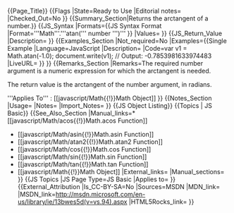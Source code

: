 {{Page_Title}}
{{Flags
|State=Ready to Use
|Editorial notes=
|Checked_Out=No
}}
{{Summary_Section|Returns the arctangent of a number.}}
{{JS_Syntax
|Formats={{JS Syntax Format
|Format='''Math'''.'''atan(''' number ''')'''
}}
|Values=
}}
{{JS_Return_Value
|Description=
}}
{{Examples_Section
|Not_required=No
|Examples={{Single Example
|Language=JavaScript
|Description=
|Code=var v1 = Math.atan(-1.0);
document.write(v1);
// Output: -0.7853981633974483
|LiveURL=
}}
}}
{{Remarks_Section
|Remarks=The required number argument is a numeric expression for which the arctangent is needed.

The return value is the arctangent of the number argument, in radians.

'''Applies To''' : [[javascript/Math{{!}}Math Object]]
}}
{{Notes_Section
|Usage=
|Notes=
|Import_Notes=
}}
{{JS Object Listing}}
{{Topics | JS Basic}}
{{See_Also_Section
|Manual_links=* [[javascript/Math/acos{{!}}Math.acos Function]]
* [[javascript/Math/asin{{!}}Math.asin Function]]
* [[javascript/Math/atan2{{!}}Math.atan2 Function]]
* [[javascript/Math/cos{{!}}Math.cos Function]]
* [[javascript/Math/sin{{!}}Math.sin Function]]
* [[javascript/Math/tan{{!}}Math.tan Function]]
* [[javascript/Math{{!}}Math Object]]
|External_links=
|Manual_sections=
}}
{{JS Topics
|JS Page Type=JS Basic
|Applies to=
}}
{{External_Attribution
|Is_CC-BY-SA=No
|Sources=MSDN
|MDN_link=
|MSDN_link=http://msdn.microsoft.com/en-us/library/ie/13bwes5d(v=vs.94).aspx
|HTML5Rocks_link=
}}